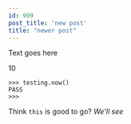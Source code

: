```yaml
---
id: 999
post_title: 'new post'
title: "newer post"
---
```



Text goes here

10

```
>>> testing.now()
PASS
>>>
```

Think `this` is good to go? _We'll see_
